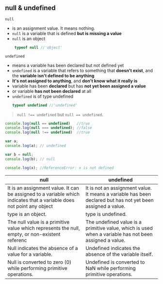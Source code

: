 ## null & undefined

`null`

- is an assignment value. It means nothing.
- `null` is a variable that is defined **but is missing a value**
- `null` is an object
  ```js
   typeof null //'object'
  ```

`undefined`

- means a variable has been declared but not defined yet
- `undefined` is a variable that refers to something that **doesn't exist**, and the **variable isn't defined to be anything**
-  **It's not assigned to anything**, and **don't know what it really is**
-  variable has been **declared** but has **not yet been assigned a value**
-  or  variable **has not been declared** at all
- `undefined` is of type undefined
   ```js
   typeof undefined //'undefined'
  ```

> `null !== undefined` but `null == undefined`.

```js
console.log(null == undefined)   //true
console.log(null === undefined); //false
console.log(null !== undefined)  //true
```


```js
var a;
console.log(a); // undefined

var b = null;
console.log(b); // null
```
```js
console.log(x); //ReferenceError: x is not defined
```

| null | undefined |
| --- | --- |
| It is an assignment value. It can be assigned to a variable which indicates that a variable does not point any object | It is not an assignment value. It means a variable has been declared but has not yet been assigned a value. |
| type is an object. | type is undefined. |
| The null value is a primitive value which represents the null, empty, or non-existent referenc | The undefined value is a primitive value, which is used when a variable has not been assigned a value. |
| Null indicates the absence of a value for a variable. | Undefined indicates the absence of the variable itself. |
| Null is converted to zero (0) while performing primitive operations. | Undefined is converted to NaN while performing primitive operations. |


